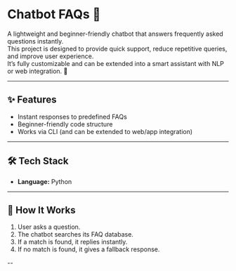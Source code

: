 # Chatbot FAQs 🤖  

A lightweight and beginner-friendly chatbot that answers frequently asked questions instantly.  
This project is designed to provide quick support, reduce repetitive queries, and improve user experience.  
It’s fully customizable and can be extended into a smart assistant with NLP or web integration. 🚀  

---

## ✨ Features  
- Instant responses to predefined FAQs    
- Beginner-friendly code structure  
- Works via CLI (and can be extended to web/app integration)  

---

## 🛠️ Tech Stack  
- **Language:** Python  

---

## 🚀 How It Works  
1. User asks a question.  
2. The chatbot searches its FAQ database.  
3. If a match is found, it replies instantly.  
4. If no match is found, it gives a fallback response.  

-- 
